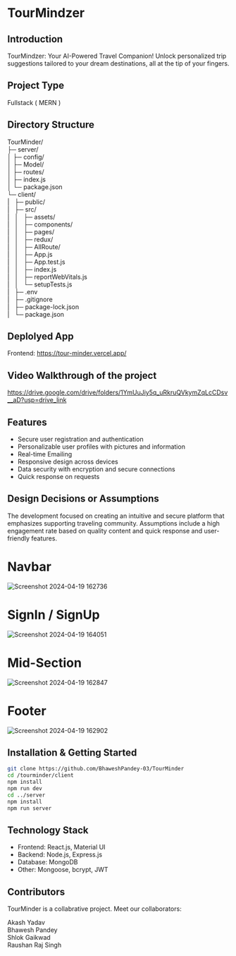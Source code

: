 # TourMindzer

## Introduction
TourMindzer: Your AI-Powered Travel Companion! Unlock personalized trip suggestions tailored to your dream destinations, all at the tip of your fingers.
## Project Type
Fullstack ( MERN )

## Directory Structure
TourMinder/<br>
├─ server/<br>
│  ├─ config/<br>
│  ├─ Model/<br>
│  ├─ routes/<br>
│  ├─ index.js<br>
│  └─ package.json<br>
└─ client/<br>
|&nbsp;&nbsp;&nbsp;├─ public/<br>
|&nbsp;&nbsp;&nbsp;├─ src/<br>
|&nbsp;&nbsp;&nbsp;│&nbsp;&nbsp;&nbsp;├─ assets/<br>
|&nbsp;&nbsp;&nbsp;│&nbsp;&nbsp;&nbsp;├─ components/<br>
|&nbsp;&nbsp;&nbsp;│&nbsp;&nbsp;&nbsp;├─ pages/<br>
|&nbsp;&nbsp;&nbsp;│&nbsp;&nbsp;&nbsp;├─ redux/<br>
|&nbsp;&nbsp;&nbsp;│&nbsp;&nbsp;&nbsp;├─ AllRoute/<br>
|&nbsp;&nbsp;&nbsp;│&nbsp;&nbsp;&nbsp;├─ App.js<br>
|&nbsp;&nbsp;&nbsp;│&nbsp;&nbsp;&nbsp;├─ App.test.js<br>
|&nbsp;&nbsp;&nbsp;│&nbsp;&nbsp;&nbsp;├─ index.js<br>
|&nbsp;&nbsp;&nbsp;│&nbsp;&nbsp;&nbsp;├─ reportWebVitals.js<br>
|&nbsp;&nbsp;&nbsp;│&nbsp;&nbsp;&nbsp;└─ setupTests.js<br>
|&nbsp;&nbsp;&nbsp;├─ .env<br>
|&nbsp;&nbsp;&nbsp;├─ .gitignore<br>
|&nbsp;&nbsp;&nbsp;├─ package-lock.json<br>
|&nbsp;&nbsp;&nbsp;└─ package.json<br>



## Deplolyed App
Frontend: https://tour-minder.vercel.app/

## Video Walkthrough of the project
https://drive.google.com/drive/folders/1YmUuJiy5q_uRkruQVkymZqLcCDsv__aD?usp=drive_link

## Features
- Secure user registration and authentication
- Personalizable user profiles with pictures and information
- Real-time Emailing 
- Responsive design across devices
- Data security with encryption and secure connections
- Quick response on requests

## Design Decisions or Assumptions
The development focused on creating an intuitive and secure platform that emphasizes supporting traveling community. Assumptions include a high engagement rate based on quality content and quick response and user-friendly features.

# Navbar
![Screenshot 2024-04-19 162736](https://github.com/BhaweshPandey-03/TourMinder/assets/150121687/ca3bceb2-32de-46e0-8c80-afd70a16e021)

# SignIn / SignUp

![Screenshot 2024-04-19 164051](https://github.com/BhaweshPandey-03/TourMinder/assets/150121687/5bebe019-0092-496d-b8b3-46ac0c1a2748)


# Mid-Section
![Screenshot 2024-04-19 162847](https://github.com/BhaweshPandey-03/TourMinder/assets/150121687/4320f905-9de5-417c-b332-ca0aecc001e2)

# Footer
![Screenshot 2024-04-19 162902](https://github.com/BhaweshPandey-03/TourMinder/assets/150121687/450b3c9b-29f5-4059-a558-c99b7431ac7f)



## Installation & Getting Started
```bash
git clone https://github.com/BhaweshPandey-03/TourMinder
cd /tourminder/client
npm install
npm run dev
cd ../server
npm install
npm run server
```

## Technology Stack
- Frontend: React.js, Material UI
- Backend: Node.js, Express.js
- Database: MongoDB
- Other: Mongoose, bcrypt, JWT

## Contributors
TourMinder is a collabrative project. Meet our collaborators:

Akash Yadav
<br>
Bhawesh Pandey
<br>
Shlok Gaikwad
<br>
Raushan Raj Singh



